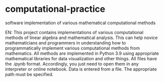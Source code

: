 # computational-practice
software implementation of various mathematical computational methods


EN:
This project contains implementations of various computational methods of linear algebra and mathematical analysis.
This can help novice mathematicians and programmers in understanding how to programmatically implement various computational methods from mathematics.
All methods are implemented in Python 3.9 using appropriate mathematical libraries for data visualization and other things. 
All files have the .ipynb format. Accordingly, you just need to open them in any interpreter or online notebook. 
Data is entered from a file. The appropriate path must be specified.
